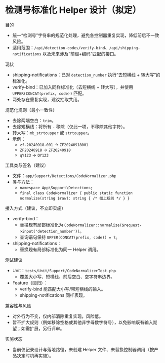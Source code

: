 # 检测号标准化 Helper 设计（拟定）

目的
- 统一“检测号”字符串的规范化处理，避免各控制器重复实现，降低前后不一致风险。
- 适用范围：`/api/detection-codes/verify-bind`、`/api/shipping-notifications` 以及未来涉及“前缀+编码”匹配的接口。

现状
- shipping-notifications：已对 `detection_number` 执行“去短横线 + 转大写”的标准化。
- verify-bind：已加入同样标准化（去短横线 + 转大写），并使用 `UPPER(CONCAT(prefix, code))` 匹配。
- 两处存在重复实现，建议抽取共用。

规范化规则（最小一致性）
- 去除两端空白：`trim`。
- 去除短横线：将所有 `-` 移除（仅此一项，不移除其他字符）。
- 转大写：`mb_strtoupper` 或 `strtoupper`。
- 示例：
  - `zf-20240918-001` → `ZF20240918001`
  - ` ZF20240918 ` → `ZF20240918`
  - `qY123` → `QY123`

工具类与签名（建议）
- 文件：`app/Support/Detections/CodeNormalizer.php`
- 类与方法：
  - `namespace App\Support\Detections;`
  - `final class CodeNormalizer { public static function normalize(string $raw): string { /* 如上规则 */ } }`

接入方式（建议，不立即实施）
- verify-bind：
  - 替换现有局部标准化为 `CodeNormalizer::normalize($request->input('detection_number'))`。
  - 查询语句保持 `UPPER(CONCAT(prefix, code)) = ?`。
- shipping-notifications：
  - 替换现有局部标准化为同一 Helper 调用。

测试建议
- Unit：`tests/Unit/Support/CodeNormalizerTest.php`
  - 覆盖大小写、短横线、前后空白、空字符串边界。
- Feature（回归）：
  - verify-bind 能匹配大小写/带短横线的输入。
  - shipping-notifications 同样表现。

兼容性与风险
- 对外行为不变，仅内部消除重复实现，风险低。
- 暂不扩大规则（例如移除空格或其他非字母数字符号），以免影响既有输入期望；如需扩展，另行评审。

实施状态
- 当前仅记录设计与落地路径，未创建 Helper 文件、未替换控制器调用（按产品决定时机再实施）。

